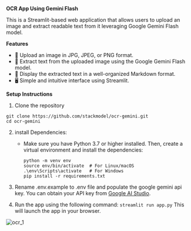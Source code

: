 **OCR App Using Gemini Flash**

This is a Streamlit-based web application that allows users to upload an image and extract readable text from it leveraging Google Gemini Flash model.

**Features**

-  📸 Upload an image in JPG, JPEG, or PNG format.
-  🤖 Extract text from the uploaded image using the Google Gemini Flash model.
-  📝 Display the extracted text in a well-organized Markdown format.
-  🖥️ Simple and intuitive interface using Streamlit.


**Setup Instructions**

1. Clone the repository
```
git clone https://github.com/stackmodel/ocr-gemini.git
cd ocr-gemini
```
2. install Dependencies:

    - Make sure you have Python 3.7 or higher installed. Then, create a virtual environment and install the dependencies:
      
      ```
      python -m venv env
      source env/bin/activate  # For Linux/macOS
      .\env\Scripts\activate   # For Windows
      pip install -r requirements.txt
      ```
3. Rename .env.example to .env file and populate the google gemini api key.
   You can obtain your API key from [Google AI Studio](https://aistudio.google.com/app/apikey).

4. Run the app using the following command: ```streamlit run app.py```
   This will launch the app in your browser.
   
![ocr_1](https://github.com/user-attachments/assets/644af73d-7a03-43e5-a411-bb31603b6311)

